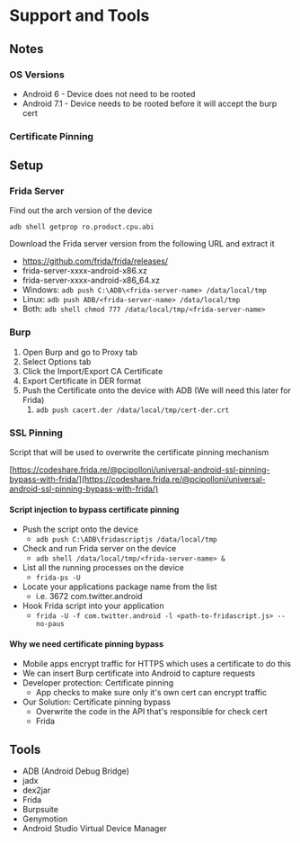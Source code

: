 # Support and Tools

## Notes

### OS Versions

* Android 6 - Device does not need to be rooted
* Android 7.1 - Device needs to be rooted before it will accept the burp cert

### Certificate Pinning

## Setup

### Frida Server

Find out the arch version of the device

`adb shell getprop ro.product.cpu.abi`

Download the Frida server version from the following URL and extract it

* https://github.com/frida/frida/releases/
* frida-server-xxxx-android-x86.xz
* frida-server-xxxx-android-x86\_64.xz
* Windows: `adb push C:\ADB\<frida-server-name> /data/local/tmp`
* Linux: `adb push ADB/<frida-server-name> /data/local/tmp`
* Both: `adb shell chmod 777 /data/local/tmp/<frida-server-name>`

### Burp

1. Open Burp and go to Proxy tab
2. Select Options tab
3. Click the Import/Export CA Certificate
4. Export Certificate in DER format
5. Push the Certificate onto the device with ADB (We will need this later for Frida)
   1. `adb push cacert.der /data/local/tmp/cert-der.crt`

### SSL Pinning

Script that will be used to overwrite the certificate pinning mechanism

[https://codeshare.frida.re/@pcipolloni/universal-android-ssl-pinning-bypass-with-frida/](https://codeshare.frida.re/@pcipolloni/universal-android-ssl-pinning-bypass-with-frida/)

#### Script injection to bypass certificate pinning

* Push the script onto the device
  * `adb push C:\ADB\fridascriptjs /data/local/tmp`
* Check and run Frida server on the device
  * `adb shell /data/local/tmp/<frida-server-name> &`
* List all the running processes on the device
  * `frida-ps -U`
* Locate your applications package name from the list
  * i.e. 3672 com.twitter.android
* Hook Frida script into your application
  * `frida -U -f com.twitter.android -l <path-to-fridascript.js> --no-paus`

#### Why we need certificate pinning bypass

* Mobile apps encrypt traffic for HTTPS which uses a certificate to do this
* We can insert Burp certificate into Android to capture requests
* Developer protection: Certificate pinning
  * App checks to make sure only it's own cert can encrypt traffic
* Our Solution: Certificate pinning bypass
  * Overwrite the code in the API that's responsible for check cert
  * Frida

## Tools

* ADB (Android Debug Bridge)
* jadx
* dex2jar
* Frida
* Burpsuite
* Genymotion
* Android Studio Virtual Device Manager
